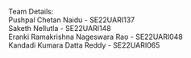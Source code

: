 Team Details:<br>
  Pushpal Chetan Naidu - SE22UARI137<br>
  Saketh Nellutla - SE22UARI148<br>
  Eranki Ramakrishna Nageswara Rao - SE22UARI048<br>
  Kandadi Kumara Datta Reddy - SE22UARI065<br>
